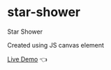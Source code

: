 # star-shower

Star Shower 

Created using  JS canvas element

<a href="https://kb-git-hub.github.io/star-shower/" rel="nofollow">Live Demo</a> :point_left:

